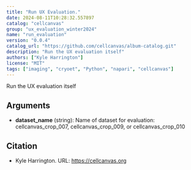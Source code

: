 ```yaml
---
title: "Run UX Evaluation."
date: 2024-08-11T10:28:32.557897
catalog: "cellcanvas"
group: "ux_evaluation_winter2024"
name: "run_evaluation"
version: "0.0.4"
catalog_url: "https://github.com/cellcanvas/album-catalog.git"
description: "Run the UX evaluation itself"
authors: ["Kyle Harrington"]
license: "MIT"
tags: ["imaging", "cryoet", "Python", "napari", "cellcanvas"]
---
```


Run the UX evaluation itself

## Arguments

- **dataset_name** (string): Name of dataset for evaluation: cellcanvas_crop_007, cellcanvas_crop_009, or cellcanvas_crop_010

## Citation

- Kyle Harrington.
  URL: https://cellcanvas.org

